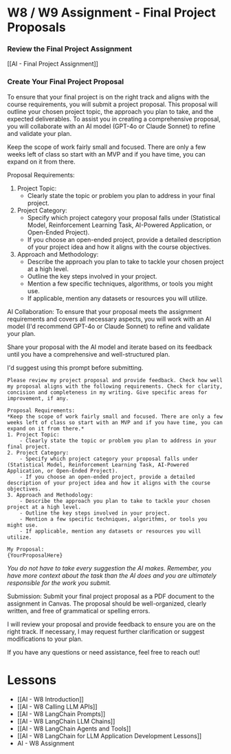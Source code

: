 # W8 / W9 Assignment - Final Project Proposals

### Review the Final Project Assignment

[[AI - Final Project Assignment]]

### Create Your Final Project Proposal

To ensure that your final project is on the right track and aligns with the course requirements, you will submit a project proposal. This proposal will outline your chosen project topic, the approach you plan to take, and the expected deliverables. To assist you in creating a comprehensive proposal, you will collaborate with an AI model (GPT-4o or Claude Sonnet) to refine and validate your plan.

Keep the scope of work fairly small and focused. There are only a few weeks left of class so start with an MVP and if you have time, you can expand on it from there.

Proposal Requirements:
1. Project Topic:
    - Clearly state the topic or problem you plan to address in your final project.
2. Project Category:
    - Specify which project category your proposal falls under (Statistical Model, Reinforcement Learning Task, AI-Powered Application, or Open-Ended Project).
    - If you choose an open-ended project, provide a detailed description of your project idea and how it aligns with the course objectives.
3. Approach and Methodology:
    - Describe the approach you plan to take to tackle your chosen project at a high level.
    - Outline the key steps involved in your project.
    - Mention a few specific techniques, algorithms, or tools you might use.
    - If applicable, mention any datasets or resources you will utilize.

AI Collaboration: To ensure that your proposal meets the assignment requirements and covers all necessary aspects, you will work with an AI model (I'd recommend GPT-4o or Claude Sonnet) to refine and validate your plan.

Share your proposal with the AI model and iterate based on its feedback until you have a comprehensive and well-structured plan.

I'd suggest using this prompt before submitting.

```
Please review my project proposal and provide feedback. Check how well my proposal aligns with the following requirements. Check for clarity, concision and completeness in my writing. Give specific areas for improvement, if any.

Proposal Requirements:
*Keep the scope of work fairly small and focused. There are only a few weeks left of class so start with an MVP and if you have time, you can expand on it from there.*
1. Project Topic:
    - Clearly state the topic or problem you plan to address in your final project.
2. Project Category:
    - Specify which project category your proposal falls under (Statistical Model, Reinforcement Learning Task, AI-Powered Application, or Open-Ended Project).
    - If you choose an open-ended project, provide a detailed description of your project idea and how it aligns with the course objectives.
3. Approach and Methodology:
    - Describe the approach you plan to take to tackle your chosen project at a high level.
    - Outline the key steps involved in your project.
    - Mention a few specific techniques, algorithms, or tools you might use.
    - If applicable, mention any datasets or resources you will utilize.

My Proposal:
{YourProposalHere}
```

*You do not have to take every suggestion the AI makes. Remember, you have more context about the task than the AI does and you are ultimately responsible for the work you submit.*

Submission: Submit your final project proposal as a PDF document to the assignment in Canvas. The proposal should be well-organized, clearly written, and free of grammatical or spelling errors.

I will review your proposal and provide feedback to ensure you are on the right track. If necessary, I may request further clarification or suggest modifications to your plan.

If you have any questions or need assistance, feel free to reach out!

# Lessons
- [[AI - W8 Introduction]]
- [[AI - W8 Calling LLM APIs]]
- [[AI - W8 LangChain Prompts]]
- [[AI - W8 LangChain LLM Chains]]
- [[AI - W8 LangChain Agents and Tools]]
- [[AI - W8 LangChain for LLM Application Development Lessons]]
- AI - W8 Assignment
